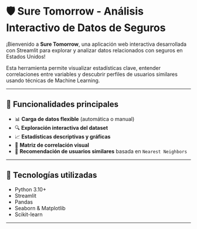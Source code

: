 # 🛡️ Sure Tomorrow - Análisis Interactivo de Datos de Seguros

¡Bienvenido a **Sure Tomorrow**, una aplicación web interactiva desarrollada con Streamlit para explorar y analizar datos relacionados con seguros en Estados Unidos!

Esta herramienta permite visualizar estadísticas clave, entender correlaciones entre variables y descubrir perfiles de usuarios similares usando técnicas de Machine Learning.

---

## 🚀 Funcionalidades principales

- 📊 **Carga de datos flexible** (automática o manual)
- 🔍 **Exploración interactiva del dataset**
- 📈 **Estadísticas descriptivas y gráficas**
- 🎨 **Matriz de correlación visual**
- 🤖 **Recomendación de usuarios similares** basada en `Nearest Neighbors`

---

## 🧠 Tecnologías utilizadas

- Python 3.10+
- Streamlit
- Pandas
- Seaborn & Matplotlib
- Scikit-learn

---


